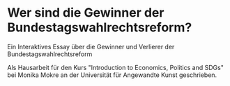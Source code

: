 # Wer sind die Gewinner der Bundestagswahlrechtsreform?
Ein Interaktives Essay über die Gewinner und Verlierer der Bundestagswahlrechtsreform

Als Hausarbeit für den Kurs "Introduction to Economics, Politics and SDGs" bei Monika Mokre an der Universität für Angewandte Kunst geschrieben.
